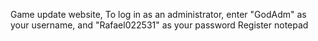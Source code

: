 Game update website, To log in as an administrator, enter "GodAdm" as your username, and "Rafael022531" as your password
Register
notepad

